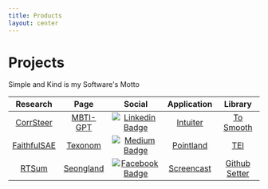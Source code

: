```yaml
---
title: Products
layout: center
---
```


# Projects
Simple and Kind is my Software's Motto


<table align="center">
<thead>
<tr>
<th align="center">Research</th>
<th align="center">Page</th>
<th align="center">Social</th>
<th align="center">Application</th>
<th>Library</th>
</tr>
</thead>

<tbody>
<tr>
<td align="center"><a href="https://github.com/seonglae/CorrSteer">CorrSteer</a></td>
<td align="center"><a href="https://mbti.texonom.com">MBTI-GPT</a></td>
<td align="center"><a href="https://www.linkedin.com/in/seonglae/"><img alt="Linkedin Badge" src="https://img.shields.io/badge/LinkedIn-blue?style=round-square&amp;logo=LinkedIn&amp;logoColor=white" /></a></td>
<td align="center"><a href="https://github.com/seonglae/intuiter">Intuiter</a></td>
<td align="center"><a href="https://github.com/seonglae/to-smooth">To Smooth</a></td>
</tr>
<tr>
<td align="center"><a href="https://github.com/seonglae/FaithfulSAE">FaithfulSAE</a></td>
<td align="center"><a href="https://texonom.com">Texonom</a></td>
<td align="center"><a href="https://seongland.medium.com/"><img alt="Medium Badge" src="https://img.shields.io/badge/Medium-black?style=round-square&amp;logo=medium&amp;logoColor=white" /></a></td>
<td align="center"><a href="https://point.seongland.com">Pointland</a>
</td>
<td align="center"><a href="https://github.com/seonglae/tei">TEI</a></td>
</tr>
<tr>
<td align="center"><a href="https://github.com/seonglae/RTSum">RTSum</a></td>
<td align="center"><a href="https://www.seongland.com">Seongland</a></td>
<td align="center"><a href="https://www.facebook.com/profile.php?id=100006296858033"><img alt="Facebook Badge" src="https://img.shields.io/badge/Facebook-1877f2?style=round-square&amp;logo=facebook&amp;logoColor=white" /></a></td>
<td align="center"><a href="https://github.com/seonglae/screencast">Screencast</a></td>
<td align="center"><a href="https://github.com/seonglae/github-setter">Github Setter</a></td>
</tr>
</tbody>
</table>
